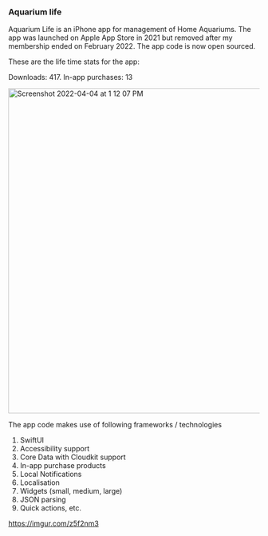 ### Aquarium life

Aquarium Life is an iPhone app for management of Home Aquariums. The app was launched on Apple App Store in 2021 but removed after my membership ended on February 2022. The app code is now open sourced.

These are the life time stats for the app:

Downloads: 417. In-app purchases: 13

<img width="651" alt="Screenshot 2022-04-04 at 1 12 07 PM" src="https://user-images.githubusercontent.com/62758655/161500704-41f095ce-c607-427b-8279-506625847c99.png">




The app code makes use of following frameworks / technologies
1. SwiftUI
2. Accessibility support
3. Core Data with Cloudkit support
4. In-app purchase products
5. Local Notifications
6. Localisation
7. Widgets (small, medium, large)
8. JSON parsing
9. Quick actions, etc.

https://imgur.com/z5f2nm3
